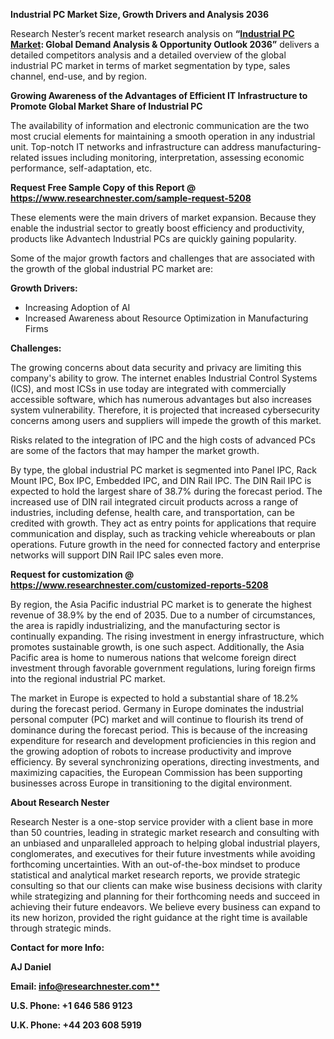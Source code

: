 ﻿**Industrial PC Market Size, Growth Drivers and Analysis 2036**

Research Nester’s recent market research analysis on **“[Industrial PC Market](https://www.researchnester.com/reports/industrial-pc-market/5208): Global Demand Analysis & Opportunity Outlook 2036”** delivers a detailed competitors analysis and a detailed overview of the global industrial PC market in terms of market segmentation by type, sales channel, end-use, and by region. 

**Growing Awareness of the Advantages of Efficient IT Infrastructure to Promote Global Market Share of Industrial PC**

The availability of information and electronic communication are the two most crucial elements for maintaining a smooth operation in any industrial unit. Top-notch IT networks and infrastructure can address manufacturing-related issues including monitoring, interpretation, assessing economic performance, self-adaptation, etc. 

**Request Free Sample Copy of this Report @ <https://www.researchnester.com/sample-request-5208>** 

These elements were the main drivers of market expansion. Because they enable the industrial sector to greatly boost efficiency and productivity, products like Advantech Industrial PCs are quickly gaining popularity.

Some of the major growth factors and challenges that are associated with the growth of the global industrial PC market are:

**Growth Drivers:**

- Increasing Adoption of AI
- Increased Awareness about Resource Optimization in Manufacturing Firms

**Challenges:**

The growing concerns about data security and privacy are limiting this company's ability to grow. The internet enables Industrial Control Systems (ICS), and most ICSs in use today are integrated with commercially accessible software, which has numerous advantages but also increases system vulnerability. Therefore, it is projected that increased cybersecurity concerns among users and suppliers will impede the growth of this market. 

Risks related to the integration of IPC and the high costs of advanced PCs are some of the factors that may hamper the market growth. 

By type, the global industrial PC market is segmented into Panel IPC, Rack Mount IPC, Box IPC, Embedded IPC, and DIN Rail IPC. The DIN Rail IPC is expected to hold the largest share of 38.7% during the forecast period.  The increased use of DIN rail integrated circuit products across a range of industries, including defense, health care, and transportation, can be credited with growth. They act as entry points for applications that require communication and display, such as tracking vehicle whereabouts or plan operations. Future growth in the need for connected factory and enterprise networks will support DIN Rail IPC sales even more.

<a name="_hlk165622521"></a>**Request for customization @ <https://www.researchnester.com/customized-reports-5208>** 

By region, the Asia Pacific industrial PC market is to generate the highest revenue of 38.9% by the end of 2035. Due to a number of circumstances, the area is rapidly industrializing, and the manufacturing sector is continually expanding. The rising investment in energy infrastructure, which promotes sustainable growth, is one such aspect. Additionally, the Asia Pacific area is home to numerous nations that welcome foreign direct investment through favorable government regulations, luring foreign firms into the regional industrial PC market.

The market in Europe is expected to hold a substantial share of 18.2% during the forecast period. Germany in Europe dominates the industrial personal computer (PC) market and will continue to flourish its trend of dominance during the forecast period. This is because of the increasing expenditure for research and development proficiencies in this region and the growing adoption of robots to increase productivity and improve efficiency. By several synchronizing operations, directing investments, and maximizing capacities, the European Commission has been supporting businesses across Europe in transitioning to the digital environment.

**About Research Nester**

Research Nester is a one-stop service provider with a client base in more than 50 countries, leading in strategic market research and consulting with an unbiased and unparalleled approach to helping global industrial players, conglomerates, and executives for their future investments while avoiding forthcoming uncertainties. With an out-of-the-box mindset to produce statistical and analytical market research reports, we provide strategic consulting so that our clients can make wise business decisions with clarity while strategizing and planning for their forthcoming needs and succeed in achieving their future endeavors. We believe every business can expand to its new horizon, provided the right guidance at the right time is available through strategic minds.

**Contact for more Info:**

**AJ Daniel**

**Email: [info@researchnester.com**](mailto:info@researchnester.com)**

**U.S. Phone: +1 646 586 9123** 

**U.K. Phone: +44 203 608 5919**
